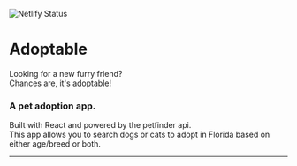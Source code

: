 ![Netlify Status](https://api.netlify.com/api/v1/badges/da8e084d-5789-458b-a096-fe9ccffa2b5b/deploy-status)

# Adoptable

Looking for a new furry friend?  
Chances are, it's [adoptable](https://itsadoptable.netlify.app/)!

### A pet adoption app.

Built with React and powered by the petfinder api.  
This app allows you to search dogs or cats to adopt in Florida based on either age/breed or both.

---
